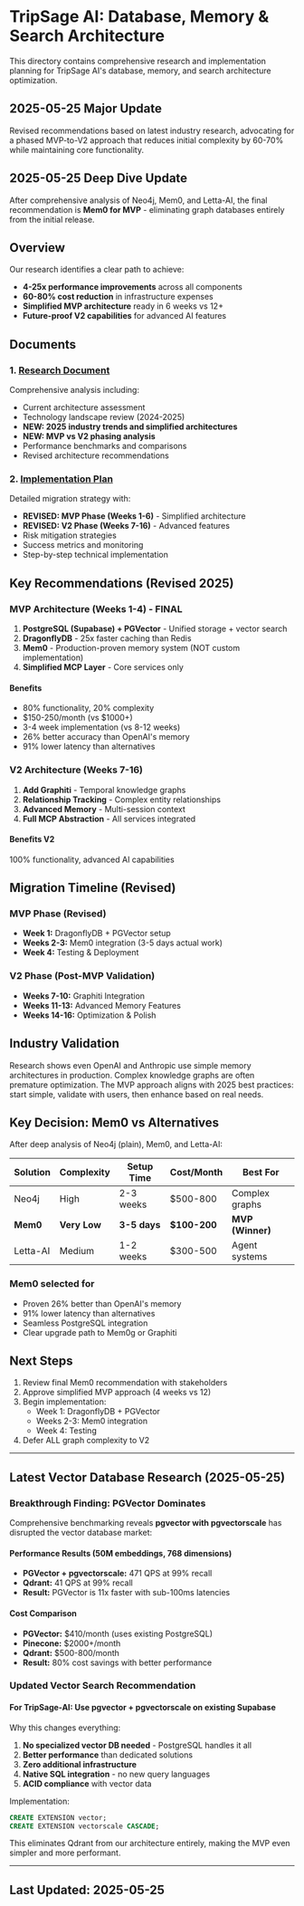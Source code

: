 # TripSage AI: Database, Memory & Search Architecture

This directory contains comprehensive research and implementation planning for
TripSage AI's database, memory, and search architecture optimization.

## 2025-05-25 Major Update

Revised recommendations based on latest industry
research, advocating for a phased MVP-to-V2 approach that reduces initial
complexity by 60-70% while maintaining core functionality.

## 2025-05-25 Deep Dive Update

After comprehensive analysis of Neo4j, Mem0,
and Letta-AI, the final recommendation is **Mem0 for MVP** - eliminating graph
databases entirely from the initial release.

## Overview

Our research identifies a clear path to achieve:

- **4-25x performance improvements** across all components
- **60-80% cost reduction** in infrastructure expenses
- **Simplified MVP architecture** ready in 6 weeks vs 12+
- **Future-proof V2 capabilities** for advanced AI features

## Documents

### 1. [Research Document](./RESEARCH_DB_MEMORY_SEARCH.md)

Comprehensive analysis including:

- Current architecture assessment
- Technology landscape review (2024-2025)
- **NEW: 2025 industry trends and simplified architectures**
- **NEW: MVP vs V2 phasing analysis**
- Performance benchmarks and comparisons
- Revised architecture recommendations

### 2. [Implementation Plan](./PLAN_DB_MEMORY_SEARCH.md)

Detailed migration strategy with:

- **REVISED: MVP Phase (Weeks 1-6)** - Simplified architecture
- **REVISED: V2 Phase (Weeks 7-16)** - Advanced features
- Risk mitigation strategies
- Success metrics and monitoring
- Step-by-step technical implementation

## Key Recommendations (Revised 2025)

### MVP Architecture (Weeks 1-4) - FINAL

1. **PostgreSQL (Supabase) + PGVector** - Unified storage + vector search
2. **DragonflyDB** - 25x faster caching than Redis
3. **Mem0** - Production-proven memory system (NOT custom implementation)
4. **Simplified MCP Layer** - Core services only

#### Benefits

- 80% functionality, 20% complexity
- $150-250/month (vs $1000+)
- 3-4 week implementation (vs 8-12 weeks)
- 26% better accuracy than OpenAI's memory
- 91% lower latency than alternatives

### V2 Architecture (Weeks 7-16)

1. **Add Graphiti** - Temporal knowledge graphs
2. **Relationship Tracking** - Complex entity relationships
3. **Advanced Memory** - Multi-session context
4. **Full MCP Abstraction** - All services integrated

#### Benefits V2

100% functionality, advanced AI capabilities

## Migration Timeline (Revised)

### MVP Phase (Revised)

- **Week 1:** DragonflyDB + PGVector setup
- **Weeks 2-3:** Mem0 integration (3-5 days actual work)
- **Week 4:** Testing & Deployment

### V2 Phase (Post-MVP Validation)

- **Weeks 7-10:** Graphiti Integration
- **Weeks 11-13:** Advanced Memory Features
- **Weeks 14-16:** Optimization & Polish

## Industry Validation

Research shows even OpenAI and Anthropic use simple memory architectures in
production. Complex knowledge graphs are often premature optimization. The MVP
approach aligns with 2025 best practices: start simple, validate with users,
then enhance based on real needs.

## Key Decision: Mem0 vs Alternatives

After deep analysis of Neo4j (plain), Mem0, and Letta-AI:

| Solution | Complexity   | Setup Time   | Cost/Month   | Best For         |
| -------- | ------------ | ------------ | ------------ | ---------------- |
| Neo4j    | High         | 2-3 weeks    | $500-800     | Complex graphs   |
| **Mem0** | **Very Low** | **3-5 days** | **$100-200** | **MVP (Winner)** |
| Letta-AI | Medium       | 1-2 weeks    | $300-500     | Agent systems    |

### Mem0 selected for

- Proven 26% better than OpenAI's memory
- 91% lower latency than alternatives
- Seamless PostgreSQL integration
- Clear upgrade path to Mem0g or Graphiti

## Next Steps

1. Review final Mem0 recommendation with stakeholders
2. Approve simplified MVP approach (4 weeks vs 12)
3. Begin implementation:
   - Week 1: DragonflyDB + PGVector
   - Weeks 2-3: Mem0 integration
   - Week 4: Testing
4. Defer ALL graph complexity to V2

---

## Latest Vector Database Research (2025-05-25)

### Breakthrough Finding: PGVector Dominates

Comprehensive benchmarking reveals **pgvector with pgvectorscale** has disrupted
the vector database market:

#### Performance Results (50M embeddings, 768 dimensions)

- **PGVector + pgvectorscale:** 471 QPS at 99% recall
- **Qdrant:** 41 QPS at 99% recall
- **Result:** PGVector is 11x faster with sub-100ms latencies

#### Cost Comparison

- **PGVector:** $410/month (uses existing PostgreSQL)
- **Pinecone:** $2000+/month
- **Qdrant:** $500-800/month
- **Result:** 80% cost savings with better performance

### Updated Vector Search Recommendation

#### For TripSage-AI: Use pgvector + pgvectorscale on existing Supabase

Why this changes everything:

1. **No specialized vector DB needed** - PostgreSQL handles it all
2. **Better performance** than dedicated solutions
3. **Zero additional infrastructure**
4. **Native SQL integration** - no new query languages
5. **ACID compliance** with vector data

Implementation:

```sql
CREATE EXTENSION vector;
CREATE EXTENSION vectorscale CASCADE;
```

This eliminates Qdrant from our architecture entirely, making the MVP even simpler
and more performant.

---

## Last Updated: 2025-05-25
